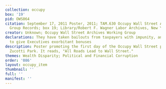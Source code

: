 ```yaml
---
collection: occupy
box: '19'
pid: OWS064
citation: September 17, 2011 Poster, 2011; TAM.630 Occupy Wall Street Archives Working
  Group Records; box 19; Library/Robert F. Wagner Labor Archives, New York University
creator: Unknown; Occupy Wall Street Archives Working Group
declarations: They have taken bailouts from taxpayers with impunity, and continue
  to give Executives exorbitant bonuses
description: Poster promoting the first day of the Occupy Wall Street protests at
  Zucotti Park. It reads, "All Roads Lead to Wall Street."
themes: Wealth Disparity; Political and Financial Corruption
order: '086'
layout: occupy_item
thumbnail: ''
full: ''
manifest: ''
---
```

